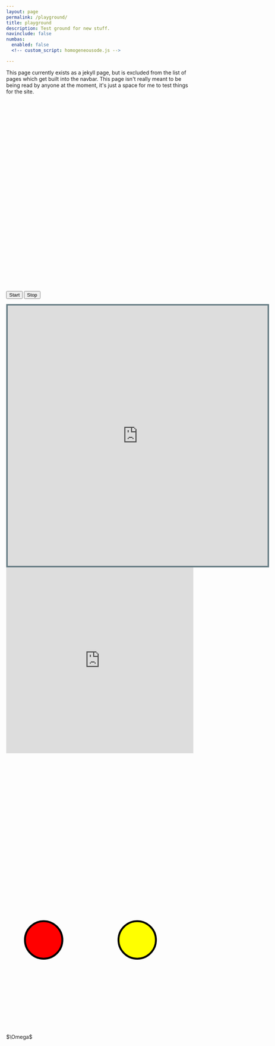 ```yaml
---
layout: page
permalink: /playground/
title: playground
description: Test ground for new stuff.
navinclude: false
numbas: 
  enabled: false
  <!-- custom_script: homogeneousode.js -->

---
```

This page currently exists as a jekyll page, but is excluded from the list of pages which get built into the navbar. This page isn't really meant to be being read by anyone at the moment, it's just a space for me to test things for the site.

<div id="jxgbox" class="jxgbox" style="width:500px; height:500px;"></div>

<link rel="stylesheet" type="text/css" href="http://jsxgraph.uni-bayreuth.de/distrib/jsxgraph.css" />
<script type="text/javascript" src="http://jsxgraph.uni-bayreuth.de/distrib/jsxgraphcore.js"></script>
<script src="https://cdnjs.cloudflare.com/ajax/libs/pizzicato/0.6.4/Pizzicato.js"></script>

<script type="text/javascript">
		var b = JXG.JSXGraph.initBoard('jxgbox', {boundingbox: [-10, 10, 10, -10], axis:true});
		  b.create('functiongraph', [function(x){return Math.sin(x);},-Math.PI,2*Math.PI]);

		var sawtoothWave = new Pizzicato.Sound({ 
		    source: 'wave',
		    options: {
				frequency: 440,
				volume: 0.2,
		    }
		});
		
		function playSound(){
			sawtoothWave.play();
		}
		
		function stopSound(){
			sawtoothWave.pause();
		}

		console.log(sawtoothWave);
	
		svgDoc = document.querySelector("#jxgbox svg");
		paths = svgDoc.querySelectorAll("g path");
		console.log(paths.length);
</script>
	
<button onclick="playSound()">Start</button>
<button onclick="stopSound()">Stop</button>

<iframe src="https://www.wolframcloud.com/obj/s.m.fearn/Labelled%20Icosahedron" style="width:700px; height:700px; border: 4px solid #657b83;"></iframe>

<iframe src="https://trinket.io/embed/python/e755d551c0?toggleCode=true&runOption=run&start=result" width="100%" height="500" frameborder="0" marginwidth="0" marginheight="0" allowfullscreen></iframe>

<script src="https://cdn.plot.ly/plotly-latest.min.js"></script>

<div id="tester" style="width:600px;height:250px;"></div>

<script>
	TESTER = document.getElementById('tester');
	Plotly.plot( TESTER, [{
	x: [1, 2, 3, 4, 5],
	y: [1, 2, 4, 8, 16] }], {
	margin: { t: 0 } } );
</script>

<script src="{{ '/~sxwc62/assets/coffee/mathjaxhelper.js' }}"></script>
<script type="text/x-mathjax-config">
    MathJax.Hub.Config({
        extensions: ["tex2jax.js", "TeX/AMSmath.js"],
        jax: ["input/TeX", "output/SVG"],
    })
</script>

<script src="https://cdnjs.cloudflare.com/ajax/libs/mathjax/2.7.1/MathJax.js?config=default"></script>

<svg id="diagram" viewBox="0 0 10 10" role="img" aria-labelledby="title desc">
   <title id="title">Circle</title>
   <desc id="desc">Large red circle with a black border</desc>
   <circle cx="2" cy="5" r="1" stroke="black" stroke-width="0.1" fill="red" role="img" aria-labelledby="circdesc1" tabindex="0">
	   <desc id="circdesc1">Testing Aria</desc>
   </circle>
   <circle cx="7" cy="5" r="1" stroke="black" stroke-width="0.1" fill="yellow" role="img" aria-labelledby="circdesc2" tabindex="0">
	   <desc id="circdesc2">The second circle</desc>
   </circle>
</svg>
<div id="mathjaxSource">
$\Omega$
</div>

<script src="{{ '/~sxwc62/assets/coffee/espresso.js' }}"></script>

<!-- <iframe src="{{ '/~sxwc62/assets/odequestion/index.html' }}" height="700px" width="100%">
  <p>Your browser does not support iframes.</p>
</iframe> -->